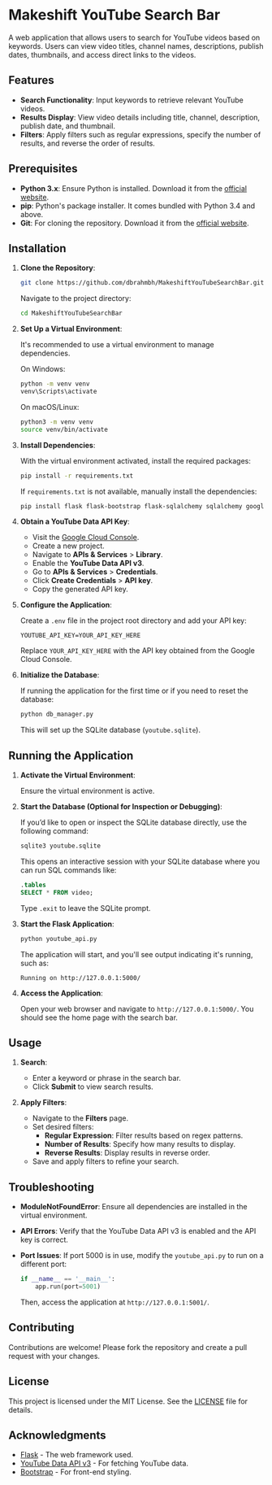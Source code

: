 # Makeshift YouTube Search Bar

A web application that allows users to search for YouTube videos based on keywords. Users can view video titles, channel names, descriptions, publish dates, thumbnails, and access direct links to the videos.

## Features

- **Search Functionality**: Input keywords to retrieve relevant YouTube videos.
- **Results Display**: View video details including title, channel, description, publish date, and thumbnail.
- **Filters**: Apply filters such as regular expressions, specify the number of results, and reverse the order of results.

## Prerequisites

- **Python 3.x**: Ensure Python is installed. Download it from the [official website](https://www.python.org/).
- **pip**: Python's package installer. It comes bundled with Python 3.4 and above.
- **Git**: For cloning the repository. Download it from the [official website](https://git-scm.com/).

## Installation

1. **Clone the Repository**:

   ```bash
   git clone https://github.com/dbrahmbh/MakeshiftYouTubeSearchBar.git
   ```

   Navigate to the project directory:

   ```bash
   cd MakeshiftYouTubeSearchBar
   ```

2. **Set Up a Virtual Environment**:

   It's recommended to use a virtual environment to manage dependencies.

   On Windows:

   ```bash
   python -m venv venv
   venv\Scripts\activate
   ```

   On macOS/Linux:

   ```bash
   python3 -m venv venv
   source venv/bin/activate
   ```

3. **Install Dependencies**:

   With the virtual environment activated, install the required packages:

   ```bash
   pip install -r requirements.txt
   ```

   If `requirements.txt` is not available, manually install the dependencies:

   ```bash
   pip install flask flask-bootstrap flask-sqlalchemy sqlalchemy google-api-python-client google-auth google-auth-httplib2 google-auth-oauthlib flask-markdown
   ```

4. **Obtain a YouTube Data API Key**:

   - Visit the [Google Cloud Console](https://console.cloud.google.com/).
   - Create a new project.
   - Navigate to **APIs & Services** > **Library**.
   - Enable the **YouTube Data API v3**.
   - Go to **APIs & Services** > **Credentials**.
   - Click **Create Credentials** > **API key**.
   - Copy the generated API key.

5. **Configure the Application**:

   Create a `.env` file in the project root directory and add your API key:

   ```env
   YOUTUBE_API_KEY=YOUR_API_KEY_HERE
   ```

   Replace `YOUR_API_KEY_HERE` with the API key obtained from the Google Cloud Console.

6. **Initialize the Database**:

   If running the application for the first time or if you need to reset the database:

   ```bash
   python db_manager.py
   ```

   This will set up the SQLite database (`youtube.sqlite`).

## Running the Application

1. **Activate the Virtual Environment**:

   Ensure the virtual environment is active.

2. **Start the Database (Optional for Inspection or Debugging)**:

   If you’d like to open or inspect the SQLite database directly, use the following command:

   ```bash
   sqlite3 youtube.sqlite
   ```

   This opens an interactive session with your SQLite database where you can run SQL commands like:

   ```sql
   .tables
   SELECT * FROM video;
   ```

   Type `.exit` to leave the SQLite prompt.

3. **Start the Flask Application**:

   ```bash
   python youtube_api.py
   ```

   The application will start, and you'll see output indicating it's running, such as:

   ```
   Running on http://127.0.0.1:5000/
   ```

3. **Access the Application**:

   Open your web browser and navigate to `http://127.0.0.1:5000/`. You should see the home page with the search bar.

## Usage

1. **Search**:

   - Enter a keyword or phrase in the search bar.
   - Click **Submit** to view search results.

2. **Apply Filters**:

   - Navigate to the **Filters** page.
   - Set desired filters:
     - **Regular Expression**: Filter results based on regex patterns.
     - **Number of Results**: Specify how many results to display.
     - **Reverse Results**: Display results in reverse order.
   - Save and apply filters to refine your search.

## Troubleshooting

- **ModuleNotFoundError**: Ensure all dependencies are installed in the virtual environment.
- **API Errors**: Verify that the YouTube Data API v3 is enabled and the API key is correct.
- **Port Issues**: If port 5000 is in use, modify the `youtube_api.py` to run on a different port:

  ```python
  if __name__ == '__main__':
      app.run(port=5001)
  ```

  Then, access the application at `http://127.0.0.1:5001/`.

## Contributing

Contributions are welcome! Please fork the repository and create a pull request with your changes.

## License

This project is licensed under the MIT License. See the [LICENSE](LICENSE) file for details.

## Acknowledgments

- [Flask](https://flask.palletsprojects.com/) - The web framework used.
- [YouTube Data API v3](https://developers.google.com/youtube/v3) - For fetching YouTube data.
- [Bootstrap](https://getbootstrap.com/) - For front-end styling.
